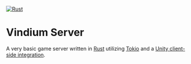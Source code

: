 [![Rust](https://github.com/Rikatemu/Vindium-Server/actions/workflows/rust.yml/badge.svg?branch=main&event=push)](https://github.com/Rikatemu/Vindium-Server/actions/workflows/rust.yml)
# Vindium Server
A very basic game server written in [Rust](https://www.rust-lang.org/) utilizing [Tokio](https://tokio.rs/) and a [Unity client-side integration](https://github.com/Rikatemu/Vindium-Unity).
